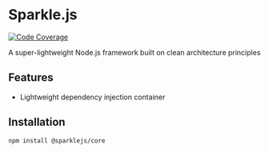 # Sparkle.js

[![Code Coverage](https://codecov.io/gh/sparklejs/core/graph/badge.svg?token=CBFEE0ckBD)](https://codecov.io/gh/sparklejs/core)

A super-lightweight Node.js framework built on clean architecture principles

## Features

- Lightweight dependency injection container

## Installation

```bash
npm install @sparklejs/core
```
